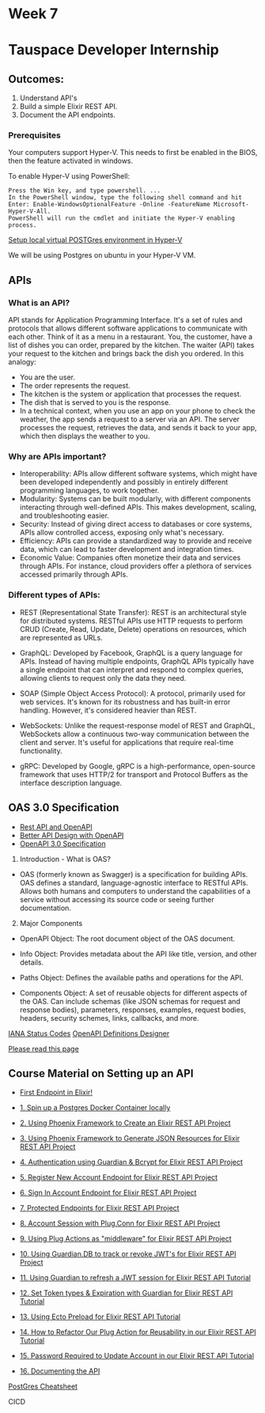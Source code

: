 # Week 7
# Tauspace Developer Internship 

## Outcomes:
1. Understand API's
2. Build a simple Elixir REST API.
3. Document the API endpoints.

### Prerequisites

Your computers support Hyper-V.
This needs to first be enabled in the BIOS, then the feature activated in windows.

To enable Hyper-V using PowerShell:
```
Press the Win key, and type powershell. ...
In the PowerShell window, type the following shell command and hit Enter: Enable-WindowsOptionalFeature -Online -FeatureName Microsoft-Hyper-V-All.
PowerShell will run the cmdlet and initiate the Hyper-V enabling process.
```
[Setup local virtual POSTGres environment in Hyper-V](https://us.ovhcloud.com/community/tutorials/how-to-install-pg-ubuntu/)

We will be using Postgres on ubuntu in your Hyper-V VM.

## APIs

### What is an API?

API stands for Application Programming Interface. It's a set of rules and protocols that allows different software applications to communicate with each other. Think of it as a menu in a restaurant. You, the customer, have a list of dishes you can order, prepared by the kitchen. The waiter (API) takes your request to the kitchen and brings back the dish you ordered. In this analogy:
- You are the user.
- The order represents the request.
- The kitchen is the system or application that processes the request.
- The dish that is served to you is the response.
- In a technical context, when you use an app on your phone to check the weather, the app sends a request to a server via an API. The server processes the request, retrieves the data, and sends it back to your app, which then displays the weather to you.

### Why are APIs important?

* Interoperability: APIs allow different software systems, which might have been developed independently and possibly in entirely different programming languages, to work together.
* Modularity: Systems can be built modularly, with different components interacting through well-defined APIs. This makes development, scaling, and troubleshooting easier.
* Security: Instead of giving direct access to databases or core systems, APIs allow controlled access, exposing only what's necessary.
* Efficiency: APIs can provide a standardized way to provide and receive data, which can lead to faster development and integration times.
* Economic Value: Companies often monetize their data and services through APIs. For instance, cloud providers offer a plethora of services accessed primarily through APIs.

### Different types of APIs:
* REST (Representational State Transfer): REST is an architectural style for distributed systems. RESTful APIs use HTTP requests to perform CRUD (Create, Read, Update, Delete) operations on resources, which are represented as URLs.

* GraphQL: Developed by Facebook, GraphQL is a query language for APIs. Instead of having multiple endpoints, GraphQL APIs typically have a single endpoint that can interpret and respond to complex queries, allowing clients to request only the data they need.

* SOAP (Simple Object Access Protocol): A protocol, primarily used for web services. It's known for its robustness and has built-in error handling. However, it's considered heavier than REST.

* WebSockets: Unlike the request-response model of REST and GraphQL, WebSockets allow a continuous two-way communication between the client and server. It's useful for applications that require real-time functionality.

* gRPC: Developed by Google, gRPC is a high-performance, open-source framework that uses HTTP/2 for transport and Protocol Buffers as the interface description language.

## OAS 3.0 Specification

* [Rest API and OpenAPI](https://www.youtube.com/watch?v=pRS9LRBgjYg&pp=ygUHb3BlbmFwaQ%3D%3D)
* [Better API Design with OpenAPI](https://www.youtube.com/watch?v=uBs6dfUgxcI&pp=ygUHb3BlbmFwaQ%3D%3D)
* [OpenAPI 3.0 Specification](https://spec.openapis.org/oas/latest.html)

1. Introduction - What is OAS?
- OAS (formerly known as Swagger) is a specification for building APIs. OAS defines a standard, language-agnostic interface to RESTful APIs.
Allows both humans and computers to understand the capabilities of a service without accessing its source code or seeing further documentation.

2. Major Components

- OpenAPI Object: The root document object of the OAS document.

- Info Object: Provides metadata about the API like title, version, and other details.

- Paths Object: Defines the available paths and operations for the API.

- Components Object: A set of reusable objects for different aspects of the OAS. Can include schemas (like JSON schemas for request and response bodies), parameters, responses, examples, request bodies, headers, security schemes, links, callbacks, and more.

[IANA Status Codes](https://www.iana.org/assignments/http-status-codes/http-status-codes.xhtml)
[OpenAPI Definitions Designer](https://openapidesigner.com/)



[Please read this page](https://blog.logrocket.com/build-rest-api-elixir-phoenix/)


## Course Material on Setting up an API

* [First Endpoint in Elixir!](https://www.youtube.com/watch?v=UgQTcvdbccA)

* [1. Spin up a Postgres Docker Container locally](https://www.youtube.com/watch?v=LGY_eILc8Ks)

* [2. Using Phoenix Framework to Create an Elixir REST API Project](https://www.youtube.com/watch?v=s3WNCjN4Pes)

* [3. Using Phoenix Framework to Generate JSON Resources for Elixir REST API Project](https://www.youtube.com/watch?v=DRsKmU3Sytw)

* [4. Authentication using Guardian & Bcrypt for Elixir REST API Project](https://www.youtube.com/watch?v=4_CuT8oP5Ss)

* [5. Register New Account Endpoint for Elixir REST API Project](https://www.youtube.com/watch?v=FPEZSJTNbks)

* [6. Sign In Account Endpoint for Elixir REST API Project](https://www.youtube.com/watch?v=beW3yscX3ww)

* [7. Protected Endpoints for Elixir REST API Project](https://www.youtube.com/watch?v=58o66XhsWj8)

* [8. Account Session with Plug.Conn for Elixir REST API Project](https://www.youtube.com/watch?v=XVeCkV8KBuU)

* [9. Using Plug Actions as "middleware" for Elixir REST API Project](https://www.youtube.com/watch?v=1waMFH8I_cc)

* [10. Using Guardian.DB to track or revoke JWT's for Elixir REST API Project](https://www.youtube.com/watch?v=RTM_Mwbo3C8)

* [11. Using Guardian to refresh a JWT session for Elixir REST API Tutorial](https://www.youtube.com/watch?v=fIulOxYWUJY)

* [12. Set Token types & Expiration with Guardian for Elixir REST API Tutorial](https://www.youtube.com/watch?v=FTpRJ-YOKM8)

* [13. Using Ecto Preload for Elixir REST API Tutorial](https://www.youtube.com/watch?v=2J2ZlJO9kq4)

* [14. How to Refactor Our Plug Action for Reusability in our Elixir REST API Tutorial](https://www.youtube.com/watch?v=QPeq4IWIRPI)

* [15. Password Required to Update Account in our Elixir REST API Tutorial](https://www.youtube.com/watch?v=hmQ2K6dvqXk)

* [16. Documenting the API](www.google.co.za)


[PostGres Cheatsheet](https://postgrescheatsheet.com)

CICD
